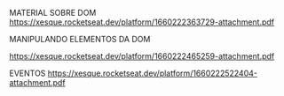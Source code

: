 MATERIAL SOBRE DOM
https://xesque.rocketseat.dev/platform/1660222363729-attachment.pdf

MANIPULANDO ELEMENTOS DA DOM

https://xesque.rocketseat.dev/platform/1660222465259-attachment.pdf

EVENTOS
https://xesque.rocketseat.dev/platform/1660222522404-attachment.pdf
